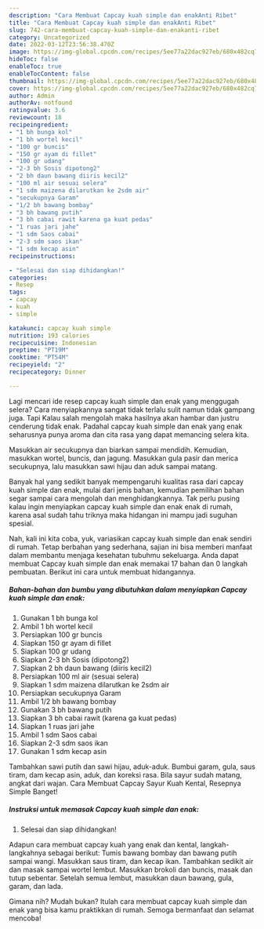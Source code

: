 ```yaml
---
description: "Cara Membuat Capcay kuah simple dan enakAnti Ribet"
title: "Cara Membuat Capcay kuah simple dan enakAnti Ribet"
slug: 742-cara-membuat-capcay-kuah-simple-dan-enakanti-ribet
category: Uncategorized
date: 2022-03-12T23:56:38.470Z
image: https://img-global.cpcdn.com/recipes/5ee77a22dac927eb/680x482cq70/capcay-kuah-simple-dan-enak-foto-resep-utama.jpg
hideToc: false
enableToc: true
enableTocContent: false
thumbnail: https://img-global.cpcdn.com/recipes/5ee77a22dac927eb/680x482cq70/capcay-kuah-simple-dan-enak-foto-resep-utama.jpg
cover: https://img-global.cpcdn.com/recipes/5ee77a22dac927eb/680x482cq70/capcay-kuah-simple-dan-enak-foto-resep-utama.jpg
author: Admin
authorAv: notfound
ratingvalue: 3.6
reviewcount: 18
recipeingredient:
- "1 bh bunga kol"
- "1 bh wortel kecil"
- "100 gr buncis"
- "150 gr ayam di fillet"
- "100 gr udang"
- "2-3 bh Sosis dipotong2"
- "2 bh daun bawang diiris kecil2"
- "100 ml air sesuai selera"
- "1 sdm maizena dilarutkan ke 2sdm air"
- "secukupnya Garam"
- "1/2 bh bawang bombay"
- "3 bh bawang putih"
- "3 bh cabai rawit karena ga kuat pedas"
- "1 ruas jari jahe"
- "1 sdm Saos cabai"
- "2-3 sdm saos ikan"
- "1 sdm kecap asin"
recipeinstructions:

- "Selesai dan siap dihidangkan!"
categories:
- Resep
tags:
- capcay
- kuah
- simple

katakunci: capcay kuah simple 
nutrition: 193 calories
recipecuisine: Indonesian
preptime: "PT19M"
cooktime: "PT54M"
recipeyield: "2"
recipecategory: Dinner

---
```



Lagi mencari ide resep capcay kuah simple dan enak yang menggugah selera? Cara menyiapkannya sangat tidak terlalu sulit namun tidak gampang juga. Tapi Kalau salah mengolah maka hasilnya akan hambar dan justru cenderung tidak enak. Padahal capcay kuah simple dan enak yang enak seharusnya punya aroma dan cita rasa yang dapat memancing selera kita.


Masukkan air secukupnya dan biarkan sampai mendidih. Kemudian, masukkan wortel, buncis, dan jagung. Masukkan gula pasir dan merica secukupnya, lalu masukkan sawi hijau dan aduk sampai matang.

Banyak hal yang sedikit banyak mempengaruhi kualitas rasa dari capcay kuah simple dan enak, mulai dari jenis bahan, kemudian pemilihan bahan segar sampai cara mengolah dan menghidangkannya. Tak perlu pusing kalau ingin menyiapkan capcay kuah simple dan enak enak di rumah, karena asal sudah tahu triknya maka hidangan ini mampu jadi suguhan spesial.


Nah, kali ini kita coba, yuk, variasikan capcay kuah simple dan enak sendiri di rumah. Tetap berbahan yang sederhana, sajian ini bisa memberi manfaat dalam membantu menjaga kesehatan tubuhmu sekeluarga. Anda dapat membuat Capcay kuah simple dan enak memakai 17 bahan dan 0 langkah pembuatan. Berikut ini cara untuk membuat hidangannya.

<!--inarticleads1-->

##### Bahan-bahan dan bumbu yang dibutuhkan dalam menyiapkan Capcay kuah simple dan enak:

1. Gunakan 1 bh bunga kol
1. Ambil 1 bh wortel kecil
1. Persiapkan 100 gr buncis
1. Siapkan 150 gr ayam di fillet
1. Siapkan 100 gr udang
1. Siapkan 2-3 bh Sosis (dipotong2)
1. Siapkan 2 bh daun bawang (diiris kecil2)
1. Persiapkan 100 ml air (sesuai selera)
1. Siapkan 1 sdm maizena dilarutkan ke 2sdm air
1. Persiapkan secukupnya Garam
1. Ambil 1/2 bh bawang bombay
1. Gunakan 3 bh bawang putih
1. Siapkan 3 bh cabai rawit (karena ga kuat pedas)
1. Siapkan 1 ruas jari jahe
1. Ambil 1 sdm Saos cabai
1. Siapkan 2-3 sdm saos ikan
1. Gunakan 1 sdm kecap asin


Tambahkan sawi putih dan sawi hijau, aduk-aduk. Bumbui garam, gula, saus tiram, dam kecap asin, aduk, dan koreksi rasa. Bila sayur sudah matang, angkat dari wajan. Cara Membuat Capcay Sayur Kuah Kental, Resepnya Simple Banget! 

<!--inarticleads2-->

##### Instruksi untuk memasak Capcay kuah simple dan enak:


1. Selesai dan siap dihidangkan!

Adapun cara membuat capcay kuah yang enak dan kental, langkah-langkahnya sebagai berikut: Tumis bawang bombay dan bawang putih sampai wangi. Masukkan saus tiram, dan kecap ikan. Tambahkan sedikit air dan masak sampai wortel lembut. Masukkan brokoli dan buncis, masak dan tutup sebentar. Setelah semua lembut, masukkan daun bawang, gula, garam, dan lada. 

Gimana nih? Mudah bukan? Itulah cara membuat capcay kuah simple dan enak yang bisa kamu praktikkan di rumah. Semoga bermanfaat dan selamat mencoba!
